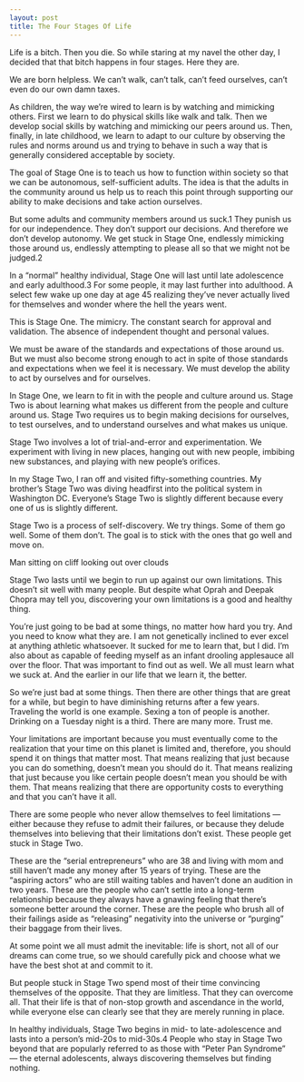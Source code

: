 ```yaml
---
layout: post
title: The Four Stages Of Life
---
```


Life is a bitch. Then you die. So while staring at my navel the other day, I decided that that bitch happens in four stages. Here they are.

We are born helpless. We can’t walk, can’t talk, can’t feed ourselves, can’t even do our own damn taxes.

As children, the way we’re wired to learn is by watching and mimicking others. First we learn to do physical skills like walk and talk. Then we develop social skills by watching and mimicking our peers around us. Then, finally, in late childhood, we learn to adapt to our culture by observing the rules and norms around us and trying to behave in such a way that is generally considered acceptable by society.

The goal of Stage One is to teach us how to function within society so that we can be autonomous, self-sufficient adults. The idea is that the adults in the community around us help us to reach this point through supporting our ability to make decisions and take action ourselves.

But some adults and community members around us suck.1 They punish us for our independence. They don’t support our decisions. And therefore we don’t develop autonomy. We get stuck in Stage One, endlessly mimicking those around us, endlessly attempting to please all so that we might not be judged.2

In a “normal” healthy individual, Stage One will last until late adolescence and early adulthood.3 For some people, it may last further into adulthood. A select few wake up one day at age 45 realizing they’ve never actually lived for themselves and wonder where the hell the years went.

This is Stage One. The mimicry. The constant search for approval and validation. The absence of independent thought and personal values.

We must be aware of the standards and expectations of those around us. But we must also become strong enough to act in spite of those standards and expectations when we feel it is necessary. We must develop the ability to act by ourselves and for ourselves.

In Stage One, we learn to fit in with the people and culture around us. Stage Two is about learning what makes us different from the people and culture around us. Stage Two requires us to begin making decisions for ourselves, to test ourselves, and to understand ourselves and what makes us unique.

Stage Two involves a lot of trial-and-error and experimentation. We experiment with living in new places, hanging out with new people, imbibing new substances, and playing with new people’s orifices.

In my Stage Two, I ran off and visited fifty-something countries. My brother’s Stage Two was diving headfirst into the political system in Washington DC. Everyone’s Stage Two is slightly different because every one of us is slightly different.

Stage Two is a process of self-discovery. We try things. Some of them go well. Some of them don’t. The goal is to stick with the ones that go well and move on.

Man sitting on cliff looking out over clouds

Stage Two lasts until we begin to run up against our own limitations. This doesn’t sit well with many people. But despite what Oprah and Deepak Chopra may tell you, discovering your own limitations is a good and healthy thing.

You’re just going to be bad at some things, no matter how hard you try. And you need to know what they are. I am not genetically inclined to ever excel at anything athletic whatsoever. It sucked for me to learn that, but I did. I’m also about as capable of feeding myself as an infant drooling applesauce all over the floor. That was important to find out as well. We all must learn what we suck at. And the earlier in our life that we learn it, the better.

So we’re just bad at some things. Then there are other things that are great for a while, but begin to have diminishing returns after a few years. Traveling the world is one example. Sexing a ton of people is another. Drinking on a Tuesday night is a third. There are many more. Trust me.

Your limitations are important because you must eventually come to the realization that your time on this planet is limited and, therefore, you should spend it on things that matter most. That means realizing that just because you can do something, doesn’t mean you should do it. That means realizing that just because you like certain people doesn’t mean you should be with them. That means realizing that there are opportunity costs to everything and that you can’t have it all.

There are some people who never allow themselves to feel limitations — either because they refuse to admit their failures, or because they delude themselves into believing that their limitations don’t exist. These people get stuck in Stage Two.

These are the “serial entrepreneurs” who are 38 and living with mom and still haven’t made any money after 15 years of trying. These are the “aspiring actors” who are still waiting tables and haven’t done an audition in two years. These are the people who can’t settle into a long-term relationship because they always have a gnawing feeling that there’s someone better around the corner. These are the people who brush all of their failings aside as “releasing” negativity into the universe or “purging” their baggage from their lives.

At some point we all must admit the inevitable: life is short, not all of our dreams can come true, so we should carefully pick and choose what we have the best shot at and commit to it.

But people stuck in Stage Two spend most of their time convincing themselves of the opposite. That they are limitless. That they can overcome all. That their life is that of non-stop growth and ascendance in the world, while everyone else can clearly see that they are merely running in place.

In healthy individuals, Stage Two begins in mid- to late-adolescence and lasts into a person’s mid-20s to mid-30s.4 People who stay in Stage Two beyond that are popularly referred to as those with “Peter Pan Syndrome” — the eternal adolescents, always discovering themselves but finding nothing.
